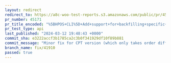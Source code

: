 ```yaml
---
layout: redirect
redirect_to: https://a8c-woo-test-reports.s3.amazonaws.com/public/pr/45171/api/index.html
pr_number: 45171
pr_title_encoded: "%5BHPOS+CLI%5D+Add+support+for+backfilling+specific+properties+or+metadata"
pr_test_type: api
last_published: "2024-03-12 19:48:43 +0000"
commit_sha: e3222accf3b1785ca2c3b0f341929df10f89b881
commit_message: "Minor fix for CPT version (which only takes order differences into ac…"
branch_name: fix/41910
passed: true
---
```

